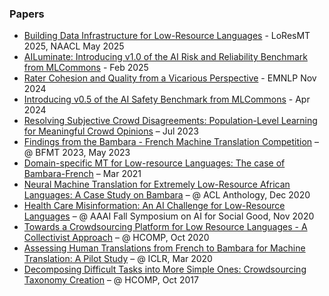 ### Papers
- [Building Data Infrastructure for Low-Resource Languages](https://www.sarahluger.com/includes/pdf/Text_Language_Identification%20(5).pdf) - LoResMT 2025, NAACL May 2025
- [AILuminate: Introducing v1.0 of the AI Risk and Reliability Benchmark from MLCommons](https://arxiv.org/abs/2503.05731) - Feb 2025
- [Rater Cohesion and Quality from a Vicarious Perspective](https://arxiv.org/abs/2408.08411) - EMNLP Nov 2024
- [Introducing v0.5 of the AI Safety Benchmark from MLCommons](https://arxiv.org/abs/2404.12241) - Apr 2024
- [Resolving Subjective Crowd Disagreements: Population-Level Learning for Meaningful Crowd Opinions](https://aclanthology.org/2023.acl-long.54/) – Jul 2023  
- [Findings from the Bambara - French Machine Translation Competition](https://aclanthology.org/2023.loresmt-1.9/) – @ BFMT 2023, May 2023  
- [Domain-specific MT for Low-resource Languages: The case of Bambara-French](https://arxiv.org/abs/2104.00041) – Mar 2021  
- [Neural Machine Translation for Extremely Low-Resource African Languages: A Case Study on Bambara](https://aclanthology.org/2020.loresmt-1.3/) – @ ACL Anthology, Dec 2020  
- [Health Care Misinformation: An AI Challenge for Low-Resource Languages](https://ceur-ws.org/Vol-2884/) – @ AAAI Fall Symposium on AI for Social Good, Nov 2020  
- [Towards a Crowdsourcing Platform for Low Resource Languages - A Collectivist Approach](https://www.humancomputation.com/2020/papers.html#wip) – @ HCOMP, Oct 2020  
- [Assessing Human Translations from French to Bambara for Machine Translation: A Pilot Study](https://arxiv.org/abs/2004.00068) – @ ICLR, Mar 2020  
- [Decomposing Difficult Tasks into More Simple Ones: Crowdsourcing Taxonomy Creation](https://www.humancomputation.com/2017/papers.html#wip) – @ HCOMP, Oct 2017  
